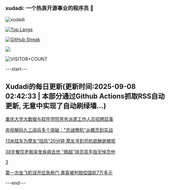 ### xudadi: 一个热衷开源事业的程序员 👋

![xudadi](https://github-readme-stats-git-masterorgs-github-readme-stats-team.vercel.app/api?username=xudadi)

[![Top Langs](https://github-readme-stats.vercel.app/api/top-langs/?username=xudadi)](https://github.com/anuraghazra/github-readme-stats)

[![GitHub Streak](https://streak-stats.demolab.com?user=xudadi&locale=zh_Hans)](https://git.io/streak-stats)

![](https://raw.githubusercontent.com/xudadi/xudadi/main/assets/github-contribution-grid-snake.svg)

![VISITOR+COUNT](https://komarev.com/ghpvc/?username=xudadi&label=VISITOR+COUNT)


---start---

## Xudadi的每日更新(更新时间:2025-09-08 02:42:33 | 本部分通过Github Actions抓取RSS自动更新, 无意中实现了自动刷绿墙...)

[重庆大学大数据与软件学院劳务派遣工作人员招聘启事](https://www.gongkaoleida.com/article/2606356)

[央视解码九三阅兵多个突破："忠诚僚机"从概念到实战](https://m.163.com/news/article/K8SMD5KD0514R9KQ.html)

[13米挂车为摩友"挡风"20分钟 摩友寻到司机欲酬谢被拒](https://m.163.com/news/article/K8SHG79J053469LG.html)

[38岁餐饮老板突发疾病去世 "赣超"球员双手指天悼念他](https://m.163.com/news/article/K8SCBKIH053469LG.html)

[3](https://m.163.com/touch/news/sub/domestic)

[第一次坐飞机误开应急舱门 乘客被判赔偿国航7万多元](https://m.163.com/news/article/K8PRFGR60514D3UH.html)

---end---
